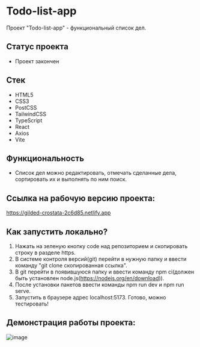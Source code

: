 # Todo-list-app
Проект "Todo-list-app" - функциональный список дел.

## Статус проекта
- Проект закончен

## Стек
- HTML5
- CSS3
- PostCSS
- TailwindCSS
- TypeScript
- React
- Axios
- Vite

## Функциональность
- Список дел можно редактировать, отмечать сделанные дела, сортировать их и выполнять по ним поиск.

## Ссылка на рабочую версию проекта:
https://gilded-crostata-2c6d85.netlify.app

## Как запустить локально?
1) Нажать на зеленую кнопку code над репозиторием и скопировать строку в разделе https.
2) В системе контроля версий(git) перейти в нужную папку и ввести команду "git clone скопированная ссылка".
3) В git перейти в появившуюся папку и ввести команду npm ci(должен быть установлен node.js(https://nodejs.org/en/download)).
4) После установки пакетов ввести команды npm run dev и npm run serve.
5) Запустить в браузере адрес localhost:5173. Готово, можно тестировать!

## Демонстрация работы проекта:

![image](https://github.com/algoritmi4/todo-list-app/assets/117747237/8733b379-ae78-42a9-b4e5-48d5bcac6762)
